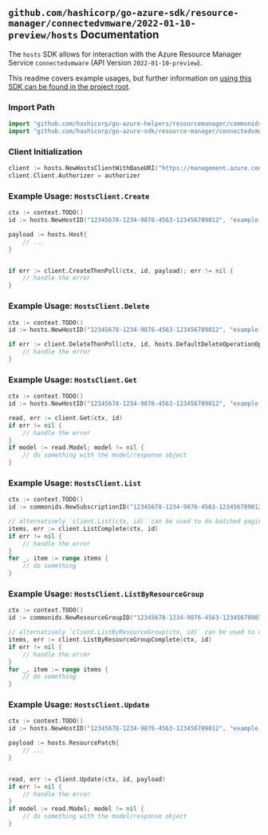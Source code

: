 
## `github.com/hashicorp/go-azure-sdk/resource-manager/connectedvmware/2022-01-10-preview/hosts` Documentation

The `hosts` SDK allows for interaction with the Azure Resource Manager Service `connectedvmware` (API Version `2022-01-10-preview`).

This readme covers example usages, but further information on [using this SDK can be found in the project root](https://github.com/hashicorp/go-azure-sdk/tree/main/docs).

### Import Path

```go
import "github.com/hashicorp/go-azure-helpers/resourcemanager/commonids"
import "github.com/hashicorp/go-azure-sdk/resource-manager/connectedvmware/2022-01-10-preview/hosts"
```


### Client Initialization

```go
client := hosts.NewHostsClientWithBaseURI("https://management.azure.com")
client.Client.Authorizer = authorizer
```


### Example Usage: `HostsClient.Create`

```go
ctx := context.TODO()
id := hosts.NewHostID("12345678-1234-9876-4563-123456789012", "example-resource-group", "hostValue")

payload := hosts.Host{
	// ...
}


if err := client.CreateThenPoll(ctx, id, payload); err != nil {
	// handle the error
}
```


### Example Usage: `HostsClient.Delete`

```go
ctx := context.TODO()
id := hosts.NewHostID("12345678-1234-9876-4563-123456789012", "example-resource-group", "hostValue")

if err := client.DeleteThenPoll(ctx, id, hosts.DefaultDeleteOperationOptions()); err != nil {
	// handle the error
}
```


### Example Usage: `HostsClient.Get`

```go
ctx := context.TODO()
id := hosts.NewHostID("12345678-1234-9876-4563-123456789012", "example-resource-group", "hostValue")

read, err := client.Get(ctx, id)
if err != nil {
	// handle the error
}
if model := read.Model; model != nil {
	// do something with the model/response object
}
```


### Example Usage: `HostsClient.List`

```go
ctx := context.TODO()
id := commonids.NewSubscriptionID("12345678-1234-9876-4563-123456789012")

// alternatively `client.List(ctx, id)` can be used to do batched pagination
items, err := client.ListComplete(ctx, id)
if err != nil {
	// handle the error
}
for _, item := range items {
	// do something
}
```


### Example Usage: `HostsClient.ListByResourceGroup`

```go
ctx := context.TODO()
id := commonids.NewResourceGroupID("12345678-1234-9876-4563-123456789012", "example-resource-group")

// alternatively `client.ListByResourceGroup(ctx, id)` can be used to do batched pagination
items, err := client.ListByResourceGroupComplete(ctx, id)
if err != nil {
	// handle the error
}
for _, item := range items {
	// do something
}
```


### Example Usage: `HostsClient.Update`

```go
ctx := context.TODO()
id := hosts.NewHostID("12345678-1234-9876-4563-123456789012", "example-resource-group", "hostValue")

payload := hosts.ResourcePatch{
	// ...
}


read, err := client.Update(ctx, id, payload)
if err != nil {
	// handle the error
}
if model := read.Model; model != nil {
	// do something with the model/response object
}
```
